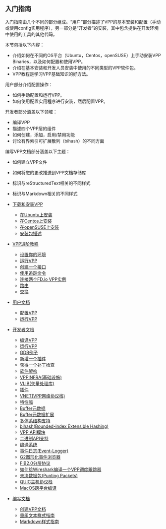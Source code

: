 ## 入门指南
入门指南由几个不同的部分组成。“用户”部分描述了VPP的基本安装和配置（手动或使用config实用程序），另一部分是“开发者”的安装，其中包含提供在开发环境中使用的工具的其他代码。

本节包括以下内容：
* 介绍如何在不同的OS平台（Ubuntu，Centos，openSUSE）上手动安装VPP Binaries，以及如何配置和使用VPP。
* 介绍在基本安装和开发人员安装中使用的不同类型的VPP软件包。
* VPP教程是学习VPP基础知识的好方法。

用户部分介绍配置操作：
* 如何手动配置和运行VPP。
* 如何使用配置实用程序进行安装，然后配置VPP。

开发者部分涵盖以下领域：
* 编译VPP
* 描述四个VPP层的组件
* 如何创建，添加，启用/禁用功能
* 讨论有界索引可扩展散列（bihash）的不同方面

编写VPP文档部分涵盖以下主题：
* 如何建立VPP文件
* 如何将您的更改推送到VPP文档存储库
* 标识与reStructuredText相关的不同样式
* 标识与Markdown相关的不同样式

* [下载和安装VPP]()
  - [在Ubuntu上安装]()
  - [在Centos上安装]()
  - [在openSUSE上安装]()
  - [安装包描述]()
* [VPP进阶教程](Progressive-VPP-Tutorial/Progressive-VPP-Tutorial.md)
  - [设置你的环境]()
  - [运行VPP]()
  - [创建一个接口]()
  - [使用追踪命令]()
  - [连接两个FD.io VPP实例]()
  - [路由](Progressive-VPP-Tutorial/Routing/Routing.md)
  - [交换](Progressive-VPP-Tutorial/Switching/Switching.md)
* [用户文档]()
  - [配置VPP]()
  - [运行VPP]()
* [开发者文档]()
  - [编译VPP]()
  - [运行VPP]()
  - [GDB例子]()
  - [新增一个插件]()
  - [获得一个补丁检查]()
  - [软件架构]()
  - [VPPINFRA(基础设施)]()
  - [VLIB(矢量处理库)]()
  - [插件]()
  - [VNET(VPP网络协议栈)]()
  - [特性弧]()
  - [Buffer元数据]()
  - [Buffer元数据扩展]()
  - [多体系结构支持]()
  - [bihash(Bounded-index Extensible Hashing)]()
  - [VPP API模块]()
  - [二进制API支持]()
  - [编译系统]()
  - [事件日志(Event-Logger)]()
  - [G2图形化事件浏览器]()
  - [FIB2.0分层协议](For-Developers/FIB-2_0-Hierarchical-Protocol-Independent/FIB-2_0-Hierarchical-Protocol-Independent.md)
  - [如何给Wireshark编译一个VPP调度跟踪器]()
  - [未决数据包(Punting Packets)](For-Developers/Punting-Packets/Punting-Packets.md)
  - [QUIC主机协议栈]()
  - [MacOS跨平台编译]()
* [编写文档]()
  - [创建VPP文档]()
  - [重组文本样式指南]()
  - [Markdown样式指南]()
